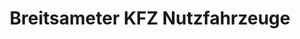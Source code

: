 ---
title: "Breitsameter KFZ Nutzfahrzeuge"
url: /kuehbach/breitsameter-kfz-nutzfahrzeuge/
shop: Autowerkstatt
---